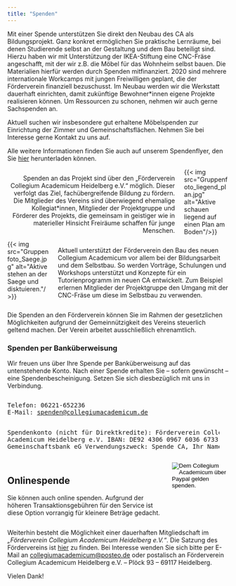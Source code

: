 ```yaml
---
title: "Spenden"
---
```

<!---ToDo:
- Einzug für alle Abschnitte gleich (aktuell 01.12.19 sind die Columns nicht
auf Breite der anderen Textblöcke
- Fotos in den Columns enden auf gleicher Höhe wie Textblöcke
- Onlinespende sieht noch unschön aus)
- Kontobox: neu überlegen, Text mittig im gleichen Schriftstil wie sonst. Weiße box mit gleichem Abstand zu Raendern der blauen Box--->

Mit einer Spende unterstützen Sie direkt den Neubau des CA als Bildungsprojekt. Ganz konkret
ermöglichen Sie praktische Lernräume, bei denen Studierende selbst an der
Gestaltung und dem Bau beteiligt sind. Hierzu haben wir mit Unterstützung der
IKEA-Stiftung eine CNC-Fräse angeschafft, mit der wir z.B. die Möbel für das Wohnheim selbst bauen. Die Materialien hierfür werden durch Spenden mitfinanziert. 2020 sind mehrere internationale Workcamps
mit jungen Freiwilligen geplant, die der Förderverein finanziell bezuschusst.
Im Neubau werden wir die Werkstatt dauerhaft einrichten, damit zukünftige Bewohner*innen eigene Projekte realisieren können.
Um Ressourcen zu schonen, nehmen wir auch gerne
Sachspenden an.

Aktuell suchen wir insbesondere
gut erhaltene Möbelspenden zur Einrichtung der
Zimmer und Gemeinschaftsflächen. Nehmen Sie bei
Interesse gerne Kontakt zu uns auf.

Alle weitere Informationen finden Sie auch auf unserem
Spendenflyer, den Sie <a href="/docs/2019_spenden_flyer.pdf">hier</a> herunterladen können.

<div class="columns">
<!--- ToDo: Blocksatz in den Columns--->
  <div class="column">
  <p style="text-align:right">
  Spenden an das Projekt sind über den „Förderverein Collegium Academicum Heidelberg e.V.“ möglich. Dieser verfolgt das Ziel, fachübergreifende Bildung zu fördern. Die Mitglieder des
  Vereins sind überwiegend ehemalige Kollegiat*innen, Mitglieder der Projektgruppe und Förderer des Projekts,
  die gemeinsam in geistiger wie in materieller Hinsicht Freiräume schaffen für junge Menschen.
  </div>
  <div class="column">
    <!---<p align="right">--->
    {{< img src="Gruppenfoto_liegend_plan.jpg" alt="Aktive schauen liegend auf einen Plan am Boden"/>}}
  </div>
</div>


<div class="columns">
  <div class="column">
    <!---<p align="left">--->
  {{< img src="Gruppenfoto_Saege.jpg" alt="Aktive stehen an der Saege und disktuieren."/>}}
  </div>

  <div class="column">
  <p style="text-align:left">Aktuell unterstützt der Förderverein den Bau des neuen
  Collegium Academicum vor allem bei der Bildungsarbeit
  und dem Selbstbau. So werden Vorträge, Schulungen und Workshops unterstützt und Konzepte für ein Tutorienprogramm im neuen CA entwickelt.
  <!---To Do: Hier nur Zeilenumbruch und keine Leerzeile --->
  Zum Beispiel erlernen Mitglieder der Projektgruppe den Umgang mit der CNC-Fräse um diese im Selbstbau zu verwenden.</p>
  </div>
</div>



Die Spenden an den Förderverein können Sie im Rahmen der gesetzlichen Möglichkeiten aufgrund der Gemeinnützigkeit des Vereins steuerlich geltend machen. Der Verein arbeitet
ausschließlich ehrenamtlich.





### Spenden per Banküberweisung
Wir freuen uns über Ihre Spende per Banküberweisung auf das untenstehende Konto.
Nach einer Spende erhalten Sie – sofern gewünscht – eine Spendenbescheinigung.
Setzen Sie sich diesbezüglich mit uns in Verbindung.


<!---ToDo: Box anpassen, Text mittig, ggf. gleiche Schriftart wie restlicher Text--->
<div class="columns">
<div class="column">
    <div class="notification is-primary">
            <pre class="is-size-7">Telefon: 06221-652236
E-Mail: <a href="mailto:spenden@collegiumacademicum.de">spenden@collegiumacademicum.de</a>

Spendenkonto (nicht für Direktkredite):
Förderverein Collegium Academicum Heidelberg e.V.
IBAN: DE92 4306 0967 6036 6733 00
GLS Gemeinschaftsbank eG
Verwendungszweck: Spende CA, Ihr Name</pre>
        </div>
    </div>
</div>





<div class="columns">
    <div class="column">
        <h2>Onlinespende</h2>
        <p>Sie können auch online spenden. Aufgrund der höheren Transaktionsgebühren für den Service ist diese Option vorrangig für kleinere Beträge gedacht.</p>
    </div>
    <div class="column">
        <form class="paypal" action="https://www.paypal.com/cgi-bin/webscr" method="post" target="_top">
            <input type="hidden" name="cmd" value="_s-xclick">
            <input type="hidden" name="hosted_button_id" value="6JJ9J9UTPSKCG">
            <input type="image" src="paypal_donate.gif" border="0" name="submit" alt="Dem Collegium Academicum über Paypal gelden spenden.">
        </form>
    </div>
</div>


Weiterhin besteht die Möglichkeit einer dauerhaften Mitgliedschaft im _„Förderverein Collegium Academicum Heidelberg e.V.“_.
Die Satzung des Fördervereins ist [hier](/docs/satzung_foerderverein.pdf) zu finden.
Bei Interesse wenden Sie sich bitte per E-Mail an
[collegiumacademicum@posteo.de](mailto:collegiumacademicum@posteo.de) oder
postalisch an Förderverein Collegium Academicum Heidelberg e.V. – Plöck 93 – 69117 Heidelberg.

Vielen Dank!

